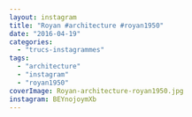 ```yaml
---
layout: instagram
title: "Royan #architecture #royan1950"
date: "2016-04-19"
categories: 
  - "trucs-instagrammes"
tags: 
  - "architecture"
  - "instagram"
  - "royan1950"
coverImage: Royan-architecture-royan1950.jpg
instagram: BEYnojoymXb
---
```

